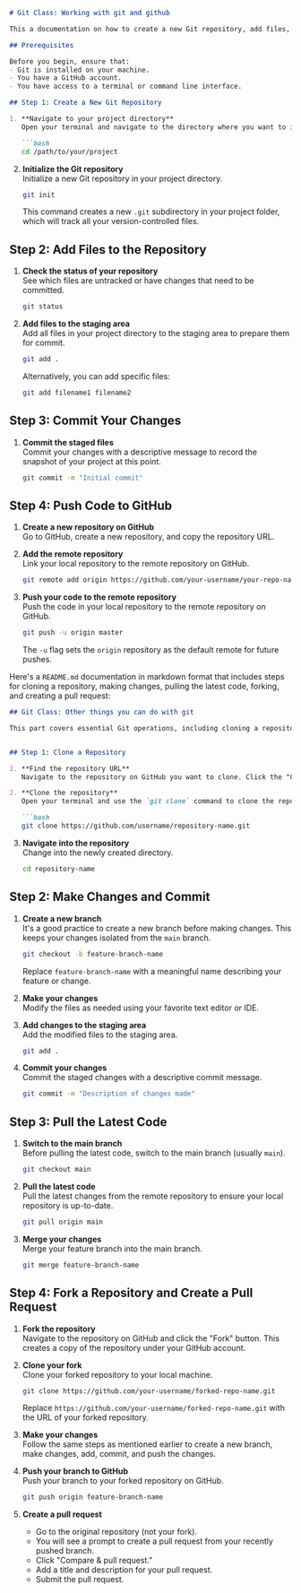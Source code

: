 ```markdown
# Git Class: Working with git and github

This a documentation on how to create a new Git repository, add files, and push your code to a remote repository on GitHub.

## Prerequisites

Before you begin, ensure that:
- Git is installed on your machine.
- You have a GitHub account.
- You have access to a terminal or command line interface.

## Step 1: Create a New Git Repository

1. **Navigate to your project directory**  
   Open your terminal and navigate to the directory where you want to initialize your Git repository.

   ```bash
   cd /path/to/your/project
   ```

2. **Initialize the Git repository**  
   Initialize a new Git repository in your project directory.

   ```bash
   git init
   ```

   This command creates a new `.git` subdirectory in your project folder, which will track all your version-controlled files.

## Step 2: Add Files to the Repository

1. **Check the status of your repository**  
   See which files are untracked or have changes that need to be committed.

   ```bash
   git status
   ```

2. **Add files to the staging area**  
   Add all files in your project directory to the staging area to prepare them for commit.

   ```bash
   git add .
   ```

   Alternatively, you can add specific files:

   ```bash
   git add filename1 filename2
   ```

## Step 3: Commit Your Changes

1. **Commit the staged files**  
   Commit your changes with a descriptive message to record the snapshot of your project at this point.

   ```bash
   git commit -m "Initial commit"
   ```

## Step 4: Push Code to GitHub

1. **Create a new repository on GitHub**  
   Go to GitHub, create a new repository, and copy the repository URL.

2. **Add the remote repository**  
   Link your local repository to the remote repository on GitHub.

   ```bash
   git remote add origin https://github.com/your-username/your-repo-name.git
   ```

3. **Push your code to the remote repository**  
   Push the code in your local repository to the remote repository on GitHub.

   ```bash
   git push -u origin master
   ```

   The `-u` flag sets the `origin` repository as the default remote for future pushes.

Here's a `README.md` documentation in markdown format that includes steps for cloning a repository, making changes, pulling the latest code, forking, and creating a pull request:

```markdown
## Git Class: Other things you can do with git

This part covers essential Git operations, including cloning a repository, making changes, pulling the latest code, forking a repository, and creating a pull request.


## Step 1: Clone a Repository

1. **Find the repository URL**  
   Navigate to the repository on GitHub you want to clone. Click the "Code" button and copy the repository URL (HTTPS, SSH, or GitHub CLI).

2. **Clone the repository**  
   Open your terminal and use the `git clone` command to clone the repository to your local machine.

   ```bash
   git clone https://github.com/username/repository-name.git
   ```

3. **Navigate into the repository**  
   Change into the newly created directory.

   ```bash
   cd repository-name
   ```

## Step 2: Make Changes and Commit

1. **Create a new branch**  
   It's a good practice to create a new branch before making changes. This keeps your changes isolated from the `main` branch.

   ```bash
   git checkout -b feature-branch-name
   ```

   Replace `feature-branch-name` with a meaningful name describing your feature or change.

2. **Make your changes**  
   Modify the files as needed using your favorite text editor or IDE.

3. **Add changes to the staging area**  
   Add the modified files to the staging area.

   ```bash
   git add .
   ```

4. **Commit your changes**  
   Commit the staged changes with a descriptive commit message.

   ```bash
   git commit -m "Description of changes made"
   ```

## Step 3: Pull the Latest Code

1. **Switch to the main branch**  
   Before pulling the latest code, switch to the main branch (usually `main`).

   ```bash
   git checkout main
   ```

2. **Pull the latest code**  
   Pull the latest changes from the remote repository to ensure your local repository is up-to-date.

   ```bash
   git pull origin main
   ```

3. **Merge your changes**  
   Merge your feature branch into the main branch.

   ```bash
   git merge feature-branch-name
   ```

## Step 4: Fork a Repository and Create a Pull Request

1. **Fork the repository**  
   Navigate to the repository on GitHub and click the "Fork" button. This creates a copy of the repository under your GitHub account.

2. **Clone your fork**  
   Clone your forked repository to your local machine.

   ```bash
   git clone https://github.com/your-username/forked-repo-name.git
   ```

   Replace `https://github.com/your-username/forked-repo-name.git` with the URL of your forked repository.

3. **Make your changes**  
   Follow the same steps as mentioned earlier to create a new branch, make changes, add, commit, and push the changes.

4. **Push your branch to GitHub**  
   Push your branch to your forked repository on GitHub.

   ```bash
   git push origin feature-branch-name
   ```

5. **Create a pull request**  
   - Go to the original repository (not your fork).
   - You will see a prompt to create a pull request from your recently pushed branch.
   - Click "Compare & pull request."
   - Add a title and description for your pull request.
   - Submit the pull request.
